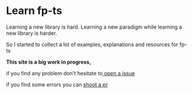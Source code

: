 # Learn fp-ts

Learning a new library is hard. Learning a new paradigm while learning a new library is harder.

So I started to collect a lot of examples, explanations and resources for fp-ts

**This site is a big work in progress,**

if you find any problem don't hesitate to[ open a issue](https://github.com/zanza00/learn-fp-ts/issues/new)

if you find some errors you can [shoot a pr](https://github.com/zanza00/learn-fp-ts)



